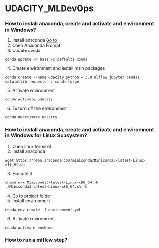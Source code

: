 # UDACITY_MLDevOps

### How to install anaconda, create and activate and environment in Windows?

1. Install anaconda
[Go to](https://problemsolvingwithpython.com/01-Orientation/01.03-Installing-Anaconda-on-Windows/)
2. Open Anaconda Prompt
3. Update conda
```console
conda update -n base -c defaults conda
```
4. Create environment and install main packages
```console
conda create --name udacity python = 3.8 mlflow jupyter pandas matplotlib requests -c conda-forge
```
5. Activate environment
```console
conda activate udacity
```
6. To turn off the environment
```console
conda deactivate udacity
```
### How to install anaconda, create and activate and environment in Windows for Linux Subsystem?

1. Open linux terminal
2. Install anaconda
```console
wget https://repo.anaconda.com/miniconda/Miniconda3-latest-Linux-x86_64.sh
```
3. Execute it
```console
chmod u+x Miniconda3-latest-Linux-x86_64.sh
./Miniconda3-latest-Linux-x86_64.sh -b
```
4. Go to project folder
5. Install environment
```console
conda env create -f environment.yml
```
6. Activate environment
```console
conda activate envName
```

### How to run a mlflow step?
